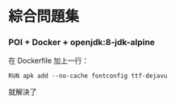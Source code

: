 綜合問題集
=========


### POI + Docker + openjdk:8-jdk-alpine


在 Dockerfile 加上一行：

```
RUN apk add --no-cache fontconfig ttf-dejavu
```

就解決了
